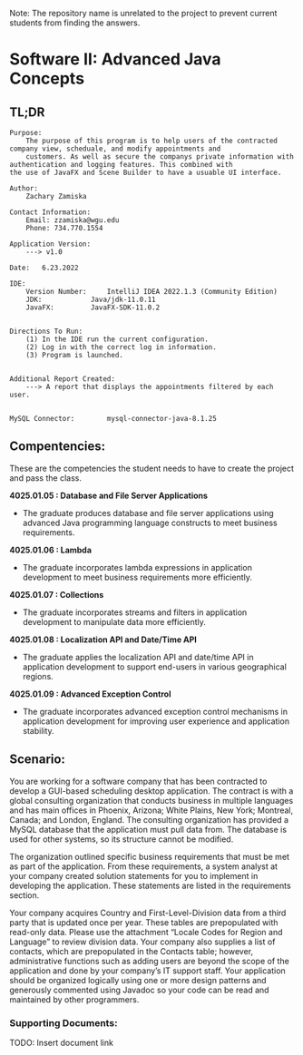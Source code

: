 Note: The repository name is unrelated to the project to prevent current students from finding the answers.

# Software II: Advanced Java Concepts

## TL;DR
	Purpose: 
		The purpose of this program is to help users of the contracted company view, scheduale, and modify appointments and 
		customers. As well as secure the companys private information with authentication and logging features. This combined with
    the use of JavaFX and Scene Builder to have a usuable UI interface.

	Author:
		Zachary Zamiska
	
	Contact Information:
		Email: zzamiska@wgu.edu
		Phone: 734.770.1554

	Application Version:
		---> v1.0

	Date: 	6.23.2022

	IDE: 
		Version Number: 	IntelliJ IDEA 2022.1.3 (Community Edition)
		JDK:			Java/jdk-11.0.11
		JavaFX:			JavaFX-SDK-11.0.2


	Directions To Run:
		(1) In the IDE run the current configuration.
		(2) Log in with the correct log in information.
		(3) Program is launched.

	
	Additional Report Created:
		---> A report that displays the appointments filtered by each user.


	MySQL Connector:		mysql-connector-java-8.1.25


## Compentencies:

These are the competencies the student needs to have to create the project and pass the class.

**4025.01.05 : Database and File Server Applications**

  - The graduate produces database and file server applications using advanced Java programming language constructs to meet business  requirements.

**4025.01.06 : Lambda**

  - The graduate incorporates lambda expressions in application development to meet business requirements more efficiently.

**4025.01.07 : Collections**

  - The graduate incorporates streams and filters in application development to manipulate data more efficiently.

**4025.01.08 : Localization API and Date/Time API**

  - The graduate applies the localization API and date/time API in application development to support end-users in various geographical regions.

**4025.01.09 : Advanced Exception Control**

  - The graduate incorporates advanced exception control mechanisms in application development for improving user experience and application stability.

## Scenario:

You are working for a software company that has been contracted to develop a GUI-based scheduling desktop application. The contract is with a global consulting organization that conducts business in multiple languages and has main offices in Phoenix, Arizona; White Plains, New York; Montreal, Canada; and London, England. The consulting organization has provided a MySQL database that the application must pull data from. The database is used for other systems, so its structure cannot be modified.

The organization outlined specific business requirements that must be met as part of the application. From these requirements, a system analyst at your company created solution statements for you to implement in developing the application. These statements are listed in the requirements section.

Your company acquires Country and First-Level-Division data from a third party that is updated once per year. These tables are prepopulated with read-only data. Please use the attachment “Locale Codes for Region and Language” to review division data. Your company also supplies a list of contacts, which are prepopulated in the Contacts table; however, administrative functions such as adding users are beyond the scope of the application and done by your company’s IT support staff. Your application should be organized logically using one or more design patterns and generously commented using Javadoc so your code can be read and maintained by other programmers.

### Supporting Documents:

TODO: Insert document link

